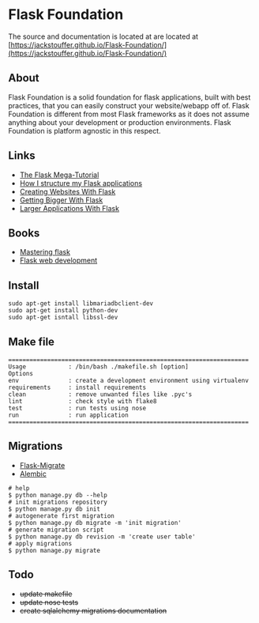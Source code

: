 Flask Foundation
================

The source and documentation is located at are located at [https://jackstouffer.github.io/Flask-Foundation/](https://jackstouffer.github.io/Flask-Foundation/)

## About

Flask Foundation is a solid foundation for flask applications, built with best practices, that you can easily construct your website/webapp off of. Flask Foundation is different from most Flask frameworks as it does not assume anything about your development or production environments. Flask Foundation is platform agnostic in this respect.

## Links

* [The Flask Mega-Tutorial](https://blog.miguelgrinberg.com/post/the-flask-mega-tutorial-part-i-hello-world)
* [How I structure my Flask applications](http://mattupstate.com/blog/how-i-structure-my-flask-applications/)
* [Creating Websites With Flask](http://maximebf.com/blog/2012/10/building-websites-in-python-with-flask/)
* [Getting Bigger With Flask](http://maximebf.com/blog/2012/11/getting-bigger-with-flask/)
* [Larger Applications With Flask](http://flask.pocoo.org/docs/patterns/packages/)


## Books

* [Mastering flask](https://www.packtpub.com/web-development/mastering-flask)
* [Flask web development](http://shop.oreilly.com/product/0636920031116.do?cmp=af-webplatform-books-videos-product_cj_9781449372620_%25zp)

## Install

```
sudo apt-get install libmariadbclient-dev
sudo apt-get install python-dev
sudo apt-get isntall libssl-dev
```

## Make file

```
====================================================================
Usage            : /bin/bash ./makefile.sh [option]
Options
env              : create a development environment using virtualenv
requirements     : install requirements
clean            : remove unwanted files like .pyc's
lint             : check style with flake8
test             : run tests using nose
run              : run application
====================================================================
```

## Migrations

* [Flask-Migrate](https://flask-migrate.readthedocs.io/en/latest/)
* [Alembic](http://alembic.zzzcomputing.com/en/latest/index.html)

```
# help
$ python manage.py db --help
# init migrations repository
$ python manage.py db init
# autogenerate first migration
$ python manage.py db migrate -m 'init migration'
# generate migration script
$ python manage.py db revision -m 'create user table'
# apply migrations
$ python manage.py migrate

```

## Todo

* ~~update makefile~~
* ~~update nose tests~~
* ~~create sqlalchemy migrations documentation~~